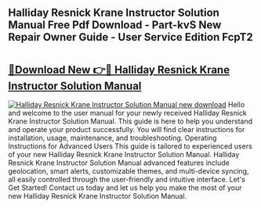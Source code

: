 ## Halliday Resnick Krane Instructor Solution Manual Free Pdf Download - Part-kvS New Repair Owner Guide - User Service Edition FcpT2

# <h2><a href="http://bc52522.oget.top/?id=Halliday+Resnick+Krane+Instructor+Solution+Manual">🔗Download New 👉🔴 Halliday Resnick Krane Instructor Solution Manual</a></h2>

[![Halliday Resnick Krane Instructor Solution Manual new download](https://i.imgur.com/5g1atiW.png)](http://bc52522.oget.top/?id=Halliday+Resnick+Krane+Instructor+Solution+Manual)
Hello and welcome to the user manual for your newly received Halliday Resnick Krane Instructor Solution Manual. This guide is here to help you understand and operate your product successfully. You will find clear instructions for installation, usage, maintenance, and troubleshooting. Operating Instructions for Advanced Users This guide is tailored to experienced users of your new Halliday Resnick Krane Instructor Solution Manual. Halliday Resnick Krane Instructor Solution Manual advanced features include geolocation, smart alerts, customizable themes, and multi-device syncing, all easily controlled through the user-friendly and intuitive interface. Let's Get Started! Contact us today and let us help you make the most of your new Halliday Resnick Krane Instructor Solution Manual.
